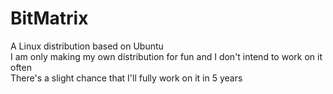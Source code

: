 # BitMatrix
A Linux distribution based on Ubuntu<br>
I am only making my own distribution for fun and I don't intend to work on it often<br>
There's a slight chance that I'll fully work on it in 5 years
